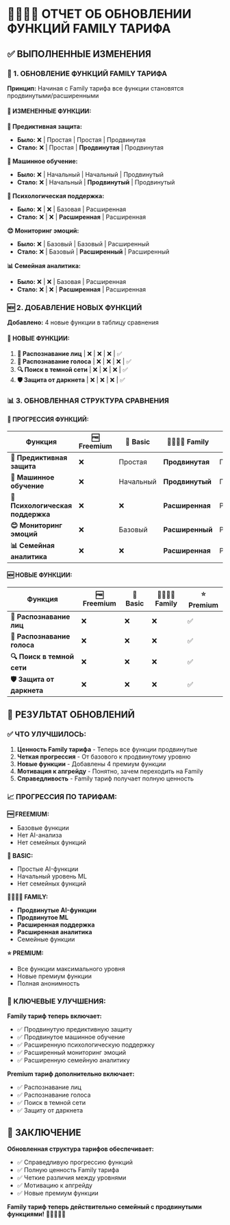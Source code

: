 # 👨‍👩‍👧‍👦 ОТЧЕТ ОБ ОБНОВЛЕНИИ ФУНКЦИЙ FAMILY ТАРИФА

## ✅ ВЫПОЛНЕННЫЕ ИЗМЕНЕНИЯ

### 🎯 1. ОБНОВЛЕНИЕ ФУНКЦИЙ FAMILY ТАРИФА
**Принцип:** Начиная с Family тарифа все функции становятся продвинутыми/расширенными

#### 🔄 ИЗМЕНЕННЫЕ ФУНКЦИИ:

**🎯 Предиктивная защита:**
- **Было:** ❌ | Простая | Простая | Продвинутая
- **Стало:** ❌ | Простая | **Продвинутая** | Продвинутая

**🧠 Машинное обучение:**
- **Было:** ❌ | Начальный | Начальный | Продвинутый
- **Стало:** ❌ | Начальный | **Продвинутый** | Продвинутый

**💝 Психологическая поддержка:**
- **Было:** ❌ | ❌ | Базовая | Расширенная
- **Стало:** ❌ | ❌ | **Расширенная** | Расширенная

**😊 Мониторинг эмоций:**
- **Было:** ❌ | Базовый | Базовый | Расширенный
- **Стало:** ❌ | Базовый | **Расширенный** | Расширенный

**📊 Семейная аналитика:**
- **Было:** ❌ | ❌ | Базовая | Расширенная
- **Стало:** ❌ | ❌ | **Расширенная** | Расширенная

### 🆕 2. ДОБАВЛЕНИЕ НОВЫХ ФУНКЦИЙ
**Добавлено:** 4 новые функции в таблицу сравнения

#### 🎯 НОВЫЕ ФУНКЦИИ:

1. **👤 Распознавание лиц** | ❌ | ❌ | ❌ | ✅
2. **🎵 Распознавание голоса** | ❌ | ❌ | ❌ | ✅
3. **🔍 Поиск в темной сети** | ❌ | ❌ | ❌ | ✅
4. **🛡️ Защита от даркнета** | ❌ | ❌ | ❌ | ✅

### 📊 3. ОБНОВЛЕННАЯ СТРУКТУРА СРАВНЕНИЯ

#### 🎯 ПРОГРЕССИЯ ФУНКЦИЙ:

| Функция | 🆓 Freemium | 💎 Basic | 👨‍👩‍👧‍👦 Family | ⭐ Premium |
|---------|-------------|----------|------------------|------------|
| **🎯 Предиктивная защита** | ❌ | Простая | **Продвинутая** | Продвинутая |
| **🧠 Машинное обучение** | ❌ | Начальный | **Продвинутый** | Продвинутый |
| **💝 Психологическая поддержка** | ❌ | ❌ | **Расширенная** | Расширенная |
| **😊 Мониторинг эмоций** | ❌ | Базовый | **Расширенный** | Расширенный |
| **📊 Семейная аналитика** | ❌ | ❌ | **Расширенная** | Расширенная |

#### 🆕 НОВЫЕ ФУНКЦИИ:

| Функция | 🆓 Freemium | 💎 Basic | 👨‍👩‍👧‍👦 Family | ⭐ Premium |
|---------|-------------|----------|------------------|------------|
| **👤 Распознавание лиц** | ❌ | ❌ | ❌ | ✅ |
| **🎵 Распознавание голоса** | ❌ | ❌ | ❌ | ✅ |
| **🔍 Поиск в темной сети** | ❌ | ❌ | ❌ | ✅ |
| **🛡️ Защита от даркнета** | ❌ | ❌ | ❌ | ✅ |

## 🎯 РЕЗУЛЬТАТ ОБНОВЛЕНИЙ

### ✅ ЧТО УЛУЧШИЛОСЬ:

1. **Ценность Family тарифа** - Теперь все функции продвинутые
2. **Четкая прогрессия** - От базового к продвинутому уровню
3. **Новые функции** - Добавлены 4 премиум функции
4. **Мотивация к апгрейду** - Понятно, зачем переходить на Family
5. **Справедливость** - Family тариф получает полную ценность

### 📈 ПРОГРЕССИЯ ПО ТАРИФАМ:

**🆓 FREEMIUM:**
- Базовые функции
- Нет AI-анализа
- Нет семейных функций

**💎 BASIC:**
- Простые AI-функции
- Начальный уровень ML
- Нет семейных функций

**👨‍👩‍👧‍👦 FAMILY:**
- **Продвинутые AI-функции**
- **Продвинутое ML**
- **Расширенная поддержка**
- **Расширенная аналитика**
- Семейные функции

**⭐ PREMIUM:**
- Все функции максимального уровня
- Новые премиум функции
- Полная анонимность

### 🎯 КЛЮЧЕВЫЕ УЛУЧШЕНИЯ:

**Family тариф теперь включает:**
- ✅ Продвинутую предиктивную защиту
- ✅ Продвинутое машинное обучение
- ✅ Расширенную психологическую поддержку
- ✅ Расширенный мониторинг эмоций
- ✅ Расширенную семейную аналитику

**Premium тариф дополнительно включает:**
- ✅ Распознавание лиц
- ✅ Распознавание голоса
- ✅ Поиск в темной сети
- ✅ Защиту от даркнета

## 🎯 ЗАКЛЮЧЕНИЕ

**Обновленная структура тарифов обеспечивает:**
- ✅ Справедливую прогрессию функций
- ✅ Полную ценность Family тарифа
- ✅ Четкие различия между уровнями
- ✅ Мотивацию к апгрейду
- ✅ Новые премиум функции

**Family тариф теперь действительно семейный с продвинутыми функциями!** 👨‍👩‍👧‍👦✅
